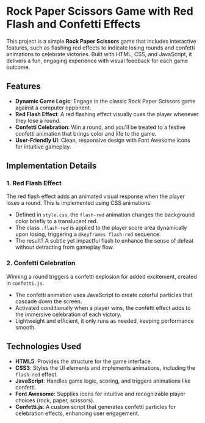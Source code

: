 # Rock Paper Scissors Game with Red Flash and Confetti Effects

This project is a simple **Rock Paper Scissors** game that includes interactive features, such as flashing red effects to indicate losing rounds and confetti animations to celebrate victories. Built with HTML, CSS, and JavaScript, it delivers a fun, engaging experience with visual feedback for each game outcome.

## Features

- **Dynamic Game Logic**: Engage in the classic Rock Paper Scissors game against a computer opponent.
- **Red Flash Effect**: A red flashing effect visually cues the player whenever they lose a round.
- **Confetti Celebration**: Win a round, and you'll be treated to a festive confetti animation that brings color and life to the game.
- **User-Friendly UI**: Clean, responsive design with Font Awesome icons for intuitive gameplay.

## Implementation Details

### 1. Red Flash Effect
The red flash effect adds an animated visual response when the player loses a round. This is implemented using CSS animations:

- Defined in `style.css`, the `flash-red` animation changes the background color briefly to a translucent red.
- The class `.flash-red` is applied to the player score area dynamically upon losing, triggering a `@keyframes flash-red` sequence.
- The result? A subtle yet impactful flash to enhance the sense of defeat without detracting from gameplay flow.

### 2. Confetti Celebration
Winning a round triggers a confetti explosion for added excitement, created in `confetti.js`.

- The confetti animation uses JavaScript to create colorful particles that cascade down the screen.
- Activated conditionally when a player wins, the confetti effect adds to the immersive celebration of each victory.
- Lightweight and efficient, it only runs as needed, keeping performance smooth.

## Technologies Used

- **HTML5**: Provides the structure for the game interface.
- **CSS3**: Styles the UI elements and implements animations, including the `flash-red` effect.
- **JavaScript**: Handles game logic, scoring, and triggers animations like confetti.
- **Font Awesome**: Supplies icons for intuitive and recognizable player choices (rock, paper, scissors).
- **Confetti.js**: A custom script that generates confetti particles for celebration effects, enhancing user engagement.
